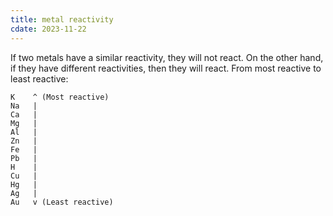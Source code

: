```yaml
---
title: metal reactivity
cdate: 2023-11-22
---
```


If two metals have a similar reactivity, they will not react. On the other hand, if they have different reactivities, then they will react. From most reactive to least reactive:

```
K    ^ (Most reactive)
Na   |
Ca   |
Mg   |
Al   |
Zn   |
Fe   |
Pb   |
H    |
Cu   |
Hg   |
Ag   |
Au   v (Least reactive)
```
